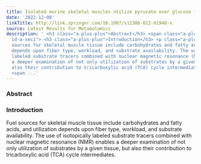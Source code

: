 ```yaml
---
title: Isolated murine skeletal muscles utilize pyruvate over glucose for oxidation
date: '2022-12-08'
linkTitle: http://link.springer.com/10.1007/s11306-022-01948-x
source: Latest Results for Metabolomics
description: ' <h3 class="a-plus-plus">Abstract</h3> <span class="a-plus-plus abstract-section
  id-a-sec1"> <h3 class="a-plus-plus">Introduction</h3> <p class="a-plus-plus">Fuel
  sources for skeletal muscle tissue include carbohydrates and fatty acids, and utilization
  depends upon fiber type, workload, and substrate availability. The use of isotopically
  labeled substrate tracers combined with nuclear magnetic resonance (NMR) enables
  a deeper examination of not only utilization of substrates by a given tissue, but
  also their contribution to tricarboxylic acid (TCA) cycle intermediates.</p> </span>
  <span ...'
---
```

 <h3 class="a-plus-plus">Abstract</h3> <span class="a-plus-plus abstract-section id-a-sec1"> <h3 class="a-plus-plus">Introduction</h3> <p class="a-plus-plus">Fuel sources for skeletal muscle tissue include carbohydrates and fatty acids, and utilization depends upon fiber type, workload, and substrate availability. The use of isotopically labeled substrate tracers combined with nuclear magnetic resonance (NMR) enables a deeper examination of not only utilization of substrates by a given tissue, but also their contribution to tricarboxylic acid (TCA) cycle intermediates.</p> </span> <span ...